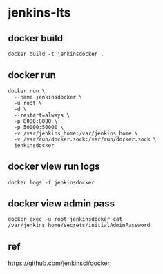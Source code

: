 # jenkins-lts
## docker build
```
docker build -t jenkinsdocker .
```
## docker run
```
docker run \
  --name jenkinsdocker \
  -u root \
  -d \
  --restart=always \
  -p 8080:8080 \
  -p 50000:50000 \
  -v /var/jenkins_home:/var/jenkins_home \
  -v /var/run/docker.sock:/var/run/docker.sock \
  jenkinsdocker
```
## docker view run logs
```
docker logs -f jenkinsdocker
```
## docker view admin pass
```
docker exec -u root jenkinsdocker cat /var/jenkins_home/secrets/initialAdminPassword
```

## ref
<https://github.com/jenkinsci/docker>

